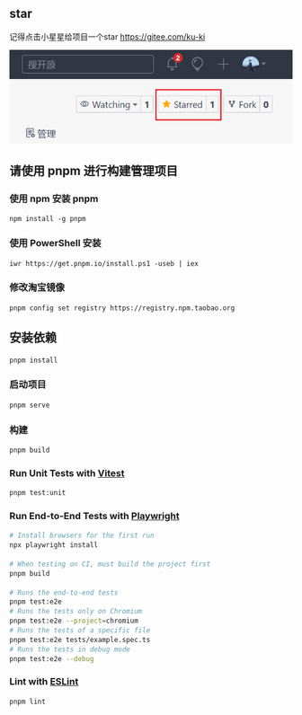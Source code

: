 ## star
记得点击小星星给项目一个star
https://gitee.com/ku-ki

![img.png](public/read.png)

## 请使用 pnpm 进行构建管理项目

### 使用 npm 安装 pnpm

```shell
npm install -g pnpm
```

### 使用 PowerShell 安装

```shell
iwr https://get.pnpm.io/install.ps1 -useb | iex
```

### 修改淘宝镜像

```shell
pnpm config set registry https://registry.npm.taobao.org
````

## 安装依赖

```sh
pnpm install
```

### 启动项目

```sh
pnpm serve
```

### 构建

```sh
pnpm build
```

### Run Unit Tests with [Vitest](https://vitest.dev/)

```sh
pnpm test:unit
```

### Run End-to-End Tests with [Playwright](https://playwright.dev)

```sh
# Install browsers for the first run
npx playwright install

# When testing on CI, must build the project first
pnpm build

# Runs the end-to-end tests
pnpm test:e2e
# Runs the tests only on Chromium
pnpm test:e2e --project=chromium
# Runs the tests of a specific file
pnpm test:e2e tests/example.spec.ts
# Runs the tests in debug mode
pnpm test:e2e --debug
```

### Lint with [ESLint](https://eslint.org/)

```sh
pnpm lint
```
